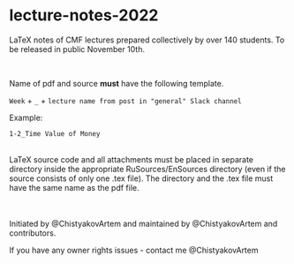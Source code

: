 # lecture-notes-2022
LaTeX notes of CMF lectures prepared collectively by over 140 students. To be released in public November 10th.

<br/>

Name of pdf and source **must** have the following template.

`Week` + `_` + `lecture name from post in "general" Slack channel`

Example:

`1-2_Time Value of Money`

<br/>
LaTeX source code and all attachments must be placed in separate directory inside the appropriate RuSources/EnSources directory (even if the source consists of only one .tex file). The directory and the .tex file must have the same name as the pdf file.

<br/>
<br/>
<br/>

Initiated by @ChistyakovArtem and maintained by @ChistyakovArtem and contributors. 

If you have any owner rights issues - contact me @ChistyakovArtem
